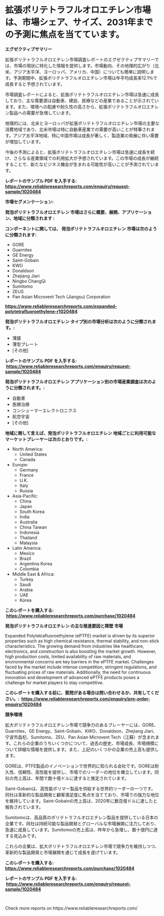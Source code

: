 <p><h1>拡張ポリテトラフルオロエチレン市場は、市場シェア、サイズ、2031年までの予測に焦点を当てています。</h1></p><p><strong>エグゼクティブサマリー</strong></p>
<p><p>拡張ポリテトラフルオロエチレン市場調査レポートのエグゼクティブサマリーでは、市場の現状に特化した情報を提供します。市場動向、その地理的広がり（北米、アジア太平洋、ヨーロッパ、アメリカ、中国）についても簡単に説明します。予測期間中、拡張ポリテトラフルオロエチレン市場は年平均成長率12.1％で成長すると予想されています。</p><p>市場調査レポートによると、拡張ポリテトラフルオロエチレン市場は急速に成長しており、主な需要源は自動車、建設、医療などの産業であることが示されています。また、環境への配慮や耐久性の高さから、拡張ポリテトラフルオロエチレン製品への需要が急増しています。</p><p>地理的には、北米とヨーロッパが拡張ポリテトラフルオロエチレン市場の主要な消費地域であり、北米市場は特に自動車産業での需要が高いことが特筆されます。アジア太平洋地域、特に中国市場は成長が著しく、製造業の発展に伴い需要が増加しています。</p><p>今後の予測によると、拡張ポリテトラフルオロエチレン市場は急速に成長を続け、さらなる産業領域での利用拡大が予想されています。この市場の成長が継続することで、新たなビジネス機会が生まれる可能性が高いことが予測されています。</p></p>
<p><strong>レポートのサンプル PDF を入手する: <a href="https://www.reliableresearchreports.com/enquiry/request-sample/1020484">https://www.reliableresearchreports.com/enquiry/request-sample/1020484</a></strong></p>
<p><strong>市場セグメンテーション:</strong></p>
<p><strong> 発泡ポリテトラフルオロエチレン 市場はさらに概要、展開、アプリケーション、地域に分類されます :</strong></p>
<p><strong>コンポーネントに関しては、 発泡ポリテトラフルオロエチレン 市場は次のように分類されます: &nbsp;</strong></p>
<p><ul><li>GORE</li><li>Guarnitex</li><li>GE Energy</li><li>Saint-Gobain</li><li>KWO</li><li>Donaldson</li><li>Zhejiang Jiari</li><li>Ningbo ChangQi</li><li>Sumitomo</li><li>ZEUS</li><li>Pan Asian Microvent Tech (Jiangsu) Corporation</li></ul></p>
<p><strong><a href="https://www.reliableresearchreports.com/expanded-polytetrafluoroethylene-r1020484">https://www.reliableresearchreports.com/expanded-polytetrafluoroethylene-r1020484</a></strong></p>
<p><strong> 発泡ポリテトラフルオロエチレン タイプ別の市場分析は次のように分類されます。:</strong></p>
<p><ul><li>薄膜</li><li>薄型プレート</li><li>[その他]</li></ul></p>
<p><strong>レポートのサンプル PDF を入手する: &nbsp;<a href="https://www.reliableresearchreports.com/enquiry/request-sample/1020484">https://www.reliableresearchreports.com/enquiry/request-sample/1020484</a></strong></p>
<p><strong> 発泡ポリテトラフルオロエチレン アプリケーション別の市場産業調査は次のように分類されます。:</strong></p>
<p><ul><li>自動車</li><li>医療治療</li><li>コンシューマーエレクトロニクス</li><li>航空宇宙</li><li>[その他]</li></ul></p>
<p><strong>地域に関して言えば、発泡ポリテトラフルオロエチレン 地域ごとに利用可能なマーケットプレーヤーは次のとおりです。:</strong></p>
<p><ul>
    <li>
        North America:
        <ul>
            <li>United States</li>
            <li>Canada</li>
        </ul>
    </li>
    <li>
        Europe:
        <ul>
            <li>Germany</li>
            <li>France</li>
            <li>U.K.</li>
            <li>Italy</li>
            <li>Russia</li>
        </ul>
    </li>
    <li>
        Asia-Pacific:
        <ul>
            <li>China</li>
            <li>Japan</li>
            <li>South Korea</li>
            <li>India</li>
            <li>Australia</li>
            <li>China Taiwan</li>
            <li>Indonesia</li>
            <li>Thailand</li>
            <li>Malaysia</li>
        </ul>
    </li>
    <li>
        Latin America:
        <ul>
            <li>Mexico</li>
            <li>Brazil</li>
            <li>Argentina Korea</li>
            <li>Colombia</li>
        </ul>
    </li>
    <li>
        Middle East & Africa:
        <ul>
            <li>Turkey</li>
            <li>Saudi</li>
            <li>Arabia</li>
            <li>UAE</li>
            <li>Korea</li>
        </ul>
    </li>
    </ul></p>
<p><strong>このレポートを購入する: &nbsp;<a href="https://www.reliableresearchreports.com/purchase/1020484">https://www.reliableresearchreports.com/purchase/1020484</a></strong></p>
<p><strong>発泡ポリテトラフルオロエチレン の主な推進要因と障壁 市場</strong></p>
<p><p>Expanded Polytetrafluoroethylene (ePTFE) market is driven by its superior properties such as high chemical resistance, thermal stability, and non-stick characteristics. The growing demand from industries like healthcare, electronics, and construction is also boosting the market growth. However, high production costs, limited availability of raw materials, and environmental concerns are key barriers in the ePTFE market. Challenges faced by the market include intense competition, stringent regulations, and fluctuating prices of raw materials. Additionally, the need for continuous innovation and development of advanced ePTFE products poses a challenge for market players to stay competitive.</p></p>
<p><strong>このレポートを購入する前に、質問がある場合は問い合わせるか、共有してください。:&nbsp; <a href="https://www.reliableresearchreports.com/enquiry/pre-order-enquiry/1020484">https://www.reliableresearchreports.com/enquiry/pre-order-enquiry/1020484</a></strong></p>
<p><strong>競争環境</strong></p>
<p><p>拡大ポリテトラフルオロエチレン市場で競争力のあるプレーヤーには、GORE、Guarnitex、GE Energy、Saint-Gobain、KWO、Donaldson、Zhejiang Jiari、宁波市昌杞、Sumitomo、ZEU、Pan Asian Microvent Tech（江蘇）が含まれます。これらの企業のうちいくつかについて、過去の歴史、市場成長、市場規模について詳細な情報を提供します。また、上記のいくつかの企業の売上高も提供します。</p><p>GOREは、PTFE製品のイノベーションで世界的に知られる会社です。GOREは耐久性、信頼性、高性能を提供し、市場でのリーダーの地位を確立しています。同社の売上高は、年間で数十億ドルに達すると推定されています。</p><p>Saint-Gobainは、高性能ポリマー製品を供給する世界的リーダーの一つです。同社は革新的な製品開発と顧客満足度に焦点を当てており、市場での強力な地位を維持しています。Saint-Gobainの売上高は、2020年に数百億ドルに達したと報告されています。</p><p>Sumitomoは、高品質のポリテトラフルオロエチレン製品を提供している日本の企業です。同社は持続可能な製品開発とグローバルな市場展開に注力しており、急速に成長しています。Sumitomoの売上高は、昨年から急増し、数十億円に達する見込みです。</p><p>これらの企業は、拡大ポリテトラフルオロエチレン市場で競争力を維持しつつ、革新的な製品開発と市場展開を通じて成長を遂げています。</p></p>
<p><strong>このレポートを購入する: &nbsp; <a href="https://www.reliableresearchreports.com/purchase/1020484">https://www.reliableresearchreports.com/purchase/1020484</a></strong></p>
<p><strong>レポートのサンプル PDF を入手する: &nbsp;<a href="https://www.reliableresearchreports.com/enquiry/request-sample/1020484">https://www.reliableresearchreports.com/enquiry/request-sample/1020484</a></strong><strong></strong></p>
<p>&nbsp;</p>
<p>Check more reports on https://www.reliableresearchreports.com/</p>